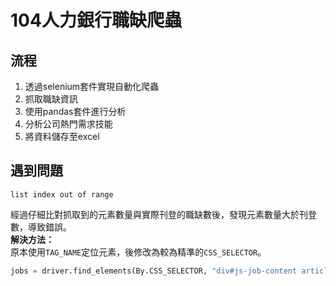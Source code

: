 # 104人力銀行職缺爬蟲
## 流程
1. 透過selenium套件實現自動化爬蟲
2. 抓取職缺資訊
3. 使用pandas套件進行分析
4. 分析公司熱門需求技能
5. 將資料儲存至excel

## 遇到問題
```
list index out of range
```
經過仔細比對抓取到的元素數量與實際刊登的職缺數後，發現元素數量大於刊登數，導致錯誤。  
**解決方法：**  
原本使用`TAG_NAME`定位元素，後修改為較為精準的`CSS_SELECTOR`。  
```python
jobs = driver.find_elements(By.CSS_SELECTOR, "div#js-job-content article")
```